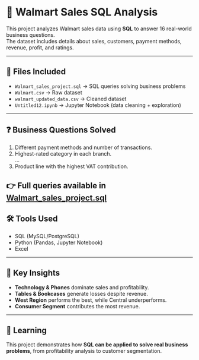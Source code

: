 # 🏬 Walmart Sales SQL Analysis

This project analyzes Walmart sales data using **SQL** to answer 16 real-world business questions.  
The dataset includes details about sales, customers, payment methods, revenue, profit, and ratings.  

---

## 📂 Files Included
- `Walmart_sales_project.sql` → SQL queries solving business problems
- `Walmart.csv` → Raw dataset
- `walmart_updated_data.csv` → Cleaned dataset
- `Untitled12.ipynb` → Jupyter Notebook (data cleaning + exploration)

---

## ❓ Business Questions Solved
1. Different payment methods and number of transactions.  
2. Highest-rated category in each branch.    
...  
16. Product line with the highest VAT contribution.  

👉 Full queries available in **[Walmart_sales_project.sql](.SQL_Queries/Walmart_sales_project.sql)**
---

## 🛠 Tools Used
- SQL (MySQL/PostgreSQL)  
- Python (Pandas, Jupyter Notebook)  
- Excel  

---

## 🌟 Key Insights
- **Technology & Phones** dominate sales and profitability.  
- **Tables & Bookcases** generate losses despite revenue.  
- **West Region** performs the best, while Central underperforms.  
- **Consumer Segment** contributes the most revenue.  

---

## 📌 Learning
This project demonstrates how **SQL can be applied to solve real business problems**, from profitability analysis to customer segmentation.
